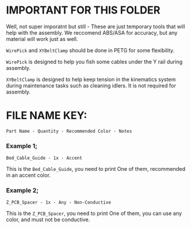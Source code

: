 # IMPORTANT FOR THIS FOLDER
Well, not super imporatnt but still - These are just temporary tools that will help with the assembly. We reccomend ABS/ASA for accuracy, but any material will work just as well.

`WirePick` and `XYBeltClamp` should be done in PETG for some flexibility.

`WirePick` is designed to help you fish some cables under the Y rail during assembly.

`XYBeltClamp` is designed to help keep tension in the kinematics system during maintenance tasks such as cleaning idlers. It is not required for assembly.

# FILE NAME KEY:
`Part Name - Quantity - Recommended Color - Notes`

### Example 1;
`Bed_Cable_Guide - 1x - Accent`  

This is the `Bed_Cable_Guide`, you need to print One of them, recommended in an accent color.

### Example 2;
`Z_PCB_Spacer - 1x - Any - Non-Conductive`

This is the `Z_PCB_Spacer`, you need to print One of them, you can use any color, and must not be conductive.